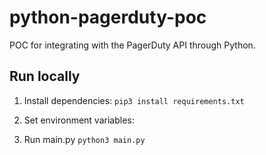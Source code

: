 # python-pagerduty-poc

POC for integrating with the PagerDuty API through Python. 

## Run locally

1. Install dependencies:
`pip3 install requirements.txt`

2. Set environment variables:

3. Run main.py
`python3 main.py`
